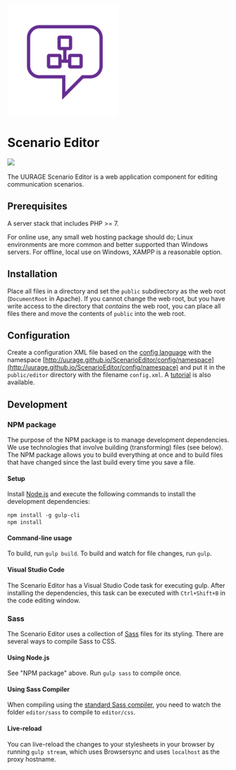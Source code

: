 <img src="./logo.svg" width="50%"/>

# Scenario Editor

[![](https://badge.fury.io/gh/UURAGE%2FScenarioEditor.svg)](https://github.com/UURAGE/ScenarioEditor/releases/latest)

The UURAGE Scenario Editor is a web application component for editing communication scenarios.

## Prerequisites

A server stack that includes PHP >= 7.

For online use, any small web hosting package should do; Linux environments are more common and better supported than Windows servers. For offline, local use on Windows, XAMPP is a reasonable option.

## Installation

Place all files in a directory and set the `public` subdirectory as the web root (`DocumentRoot` in Apache). If you cannot change the web root, but you have write access to the directory that _contains_ the web root, you can place all files there and move the contents of `public` into the web root.

## Configuration

Create a configuration XML file based on the [config language](doc/configLanguage.xsd) with the namespace [http://uurage.github.io/ScenarioEditor/config/namespace](http://uurage.github.io/ScenarioEditor/config/namespace) and put it in the `public/editor` directory with the filename `config.xml`. A [tutorial](doc/CONFIG_TUTORIAL.md) is also available.

## Development

### NPM package

The purpose of the NPM package is to manage development dependencies. We use technologies that involve building (transforming) files (see below). The NPM package allows you to build everything at once and to build files that have changed since the last build every time you save a file.

#### Setup

Install [Node.js](https://nodejs.org/) and execute the following commands to install the development dependencies:

```
npm install -g gulp-cli
npm install
```

#### Command-line usage

To build, run `gulp build`. To build and watch for file changes, run `gulp`.

#### Visual Studio Code

The Scenario Editor has a Visual Studio Code task for executing gulp. After installing the dependencies, this task can be executed with `Ctrl+Shift+B` in the code editing window.

### Sass

The Scenario Editor uses a collection of [Sass](http://sass-lang.com) files for its styling. There are several ways to compile Sass to CSS.

#### Using Node.js

See "NPM package" above. Run `gulp sass` to compile once.

#### Using Sass Compiler

When compiling using the [standard Sass compiler](http://sass-lang.com/install), you need to watch the folder `editor/sass` to compile to `editor/css`.

#### Live-reload

You can live-reload the changes to your stylesheets in your browser by running `gulp stream`, which uses Browsersync and uses `localhost` as the proxy hostname.
